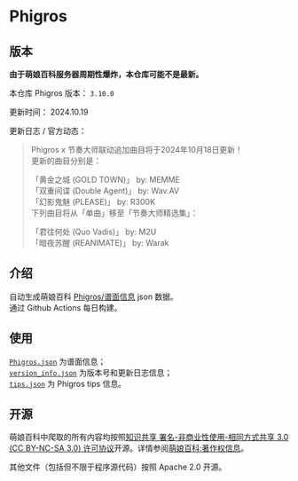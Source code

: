 # Phigros

## 版本

**由于萌娘百科服务器周期性爆炸，本仓库可能不是最新。**

本仓库 Phigros 版本： <!-- begin Phigros version --> `3.10.0` <!-- end Phigros version -->

更新时间： <!-- begin Phigros time --> 2024.10.19 <!-- end Phigros time -->

更新日志 / 官方动态：
<!-- begin Phigros log -->
> Phigros x 节奏大师联动追加曲目将于2024年10月18日更新！  
> 更新的曲目分别是：  
>   
> 「黄金之城 (GOLD TOWN)」 by: MEMME  
> 「双重间谍 (Double Agent)」 by: Wav.AV  
> 「幻影鬼魅 (PLEASE)」 by: R300K  
> 下列曲目将从「单曲」移至「节奏大师精选集」：  
>   
> 「君往何处 (Quo Vadis)」 by: M2U  
> 「暗夜苏醒 (REANIMATE)」 by: Warak  
<!-- end Phigros log -->

## 介绍

自动生成萌娘百科 [Phigros/谱面信息](https://mzh.moegirl.org.cn/Phigros/谱面信息) json 数据。  
通过 Github Actions 每日构建。

## 使用

[`Phigros.json`](https://ssmzhn.github.io/Phigros/Phigros.json) 为谱面信息；  
[`version_info.json`](https://ssmzhn.github.io/Phigros/version_info.json) 为版本号和更新日志信息；  
[`tips.json`](https://ssmzhn.github.io/Phigros/tips.json) 为 Phigros tips 信息。

## 开源
萌娘百科中爬取的所有内容均按照[知识共享 署名-非商业性使用-相同方式共享 3.0 (CC BY-NC-SA 3.0) 许可协议](https://creativecommons.org/licenses/by-nc-sa/3.0/cn/)开源。详情参阅[萌娘百科:著作权信息](https://mzh.moegirl.org.cn/%E8%90%8C%E5%A8%98%E7%99%BE%E7%A7%91:%E8%91%97%E4%BD%9C%E6%9D%83%E4%BF%A1%E6%81%AF)。

其他文件（包括但不限于程序源代码）按照 Apache 2.0 开源。
